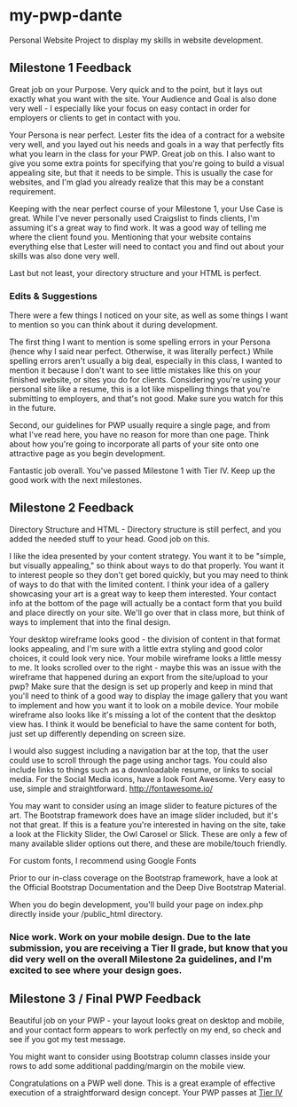 # my-pwp-dante
Personal Website Project to display my skills in website development.

## Milestone 1 Feedback

Great job on your Purpose. Very quick and to the point, but it lays out exactly what you want with the site. 
Your Audience and Goal is also done very well - I especially like your focus on easy contact in order for employers or clients to get in contact with you. 

Your Persona is near perfect. Lester fits the idea of a contract for a website very well, and you layed out  his needs and goals in a way that perfectly fits what you learn in the class for your PWP. Great job on this. I also want to give you some extra points for specifying that you're going to build a visual appealing site, but that it needs to be simple. This is usually the case for websites, and I'm glad you already realize that this may be a constant requirement.

Keeping with the near perfect course of your Milestone 1, your Use Case is great. While I've never personally used Craigslist to finds clients, I'm assuming it's a great way to find work. It was a good way of telling me where the client found you. Mentioning that your website contains everything else that Lester will need to contact you and find out about your skills was also done very well.

Last but not least, your directory structure and your HTML is perfect.

### Edits &amp; Suggestions

There were a few things I noticed on your site, as well as some things I want to mention so you can think about it during development.

The first thing I want to mention is some spelling errors in your Persona (hence why I said near perfect. Otherwise, it was literally perfect.) While spelling errors aren't usually a big deal, especially in this class, I wanted to mention it because I don't want to see little mistakes like this on your finished website, or sites you do for clients. Considering you're using your personal site like a resume, this is a lot like mispelling things that you're submitting to employers, and that's not good. Make sure you watch for this in the future.

Second, our guidelines for PWP usually require a single page, and from what I've read here, you have no reason for more than one page. Think about how you're going to incorporate all parts of your site onto one attractive page as you begin development.

Fantastic job overall. You've passed Milestone 1 with Tier IV. Keep up the good work with the next milestones.

## Milestone 2 Feedback

Directory Structure and HTML - Directory structure is still perfect, and you added the needed stuff to your head. Good job on this.

I like the idea presented by your content strategy. You want it to be "simple, but visually appealing," so think about ways to do that properly. You want it to interest people so they don't get bored quickly, but you may need to think of ways to do that with the limited content. I think your idea of a gallery showcasing your art is a great way to keep them interested. Your contact info at the bottom of the page will actually be a contact form that you build and place directly on your site. We'll go over that in class more, but think of ways to implement that into the final design. 

Your desktop wireframe looks good - the division of content in that format looks appealing, and I'm sure with a little extra styling and good color choices, it could look very nice. Your mobile wireframe looks a little messy to me. It looks scrolled over to the right - maybe this was an issue with the wireframe that happened during an export from the site/upload to your pwp? Make sure that the design is set up properly and keep in mind that you'll need to think of a good way to display the image gallery that you want to implement and how you want it to look on a mobile device. Your mobile wireframe also looks like it's missing a lot of the content that the desktop view has. I think it would be beneficial to have the same content for both, just set up differently depending on screen size. 

I would also suggest including a navigation bar at the top, that the user could use to scroll through the page using anchor tags. You could also include links to things such as a downloadable resume, or links to social media. For the Social Media icons, have a look Font Awesome. Very easy to use, simple and straightforward. http://fontawesome.io/

You may want to consider using an image slider to feature pictures of the art. The Bootstrap framework does have an image slider included, but it's not that great. If this is a feature you're interested in having on the site, take a look at the Flickity Slider, the Owl Carosel or Slick. These are only a few of many available slider options out there, and these are mobile/touch friendly.

For custom fonts, I recommend using Google Fonts

Prior to our in-class coverage on the Bootstrap framework, have a look at the Official Bootstrap Documentation and the Deep Dive Bootstrap Material.

When you do begin development, you'll build your page on index.php directly inside your /public_html directory.

### Nice work. Work on your mobile design. Due to the late submission, you are receiving a Tier II grade, but know that you did very well on the overall Milestone 2a guidelines, and I'm excited to see where your design goes.

## Milestone 3 / Final PWP Feedback
Beautiful job on your PWP - your layout looks great on desktop and mobile, and your contact form appears to work perfectly on my end, so check and see if you got my test message. 

You might want to consider using Bootstrap column classes inside your rows to add some additional padding/margin on the mobile view.

Congratulations on a PWP well done. This is a great example of effective execution of a straightforward design concept. Your PWP passes at [Tier IV](https://bootcamp-coders.cnm.edu/projects/personal/rubric/)

